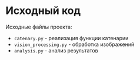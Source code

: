 # Исходный код

Исходные файлы проекта:

- `catenary.py` - реализация функции катенарии
- `vision_processing.py` - обработка изображений
- `analysis.py` - анализ результатов
